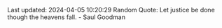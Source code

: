 Last updated: 2024-04-05 10:20:29
Random Quote: Let justice be done though the heavens fall. - Saul Goodman